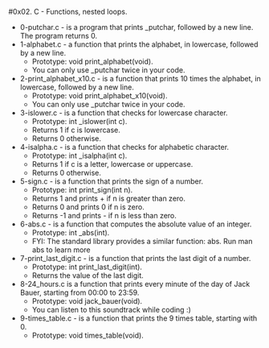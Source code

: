 #0x02. C - Functions, nested loops.  

* 0-putchar.c - is a program that prints _putchar, followed by a new line. The program returns 0.  
* 1-alphabet.c - a function that prints the alphabet, in lowercase, followed by a new line.  
	- Prototype: void print_alphabet(void).  
	- You can only use _putchar twice in your code.  
* 2-print_alphabet_x10.c - is a function that prints 10 times the alphabet, in lowercase, followed by a new line.  
	- Prototype: void print_alphabet_x10(void).   
	- You can only use _putchar twice in your code.  
* 3-islower.c - is a function that checks for lowercase character.  
	- Prototype: int _islower(int c).   
	- Returns 1 if c is lowercase.  
	- Returns 0 otherwise.  
* 4-isalpha.c - is a function that checks for alphabetic character.  
	- Prototype: int _isalpha(int c).  
	- Returns 1 if c is a letter, lowercase or uppercase.  
	- Returns 0 otherwise.  
* 5-sign.c - is a function that prints the sign of a number.  
	- Prototype: int print_sign(int n).  
	- Returns 1 and prints + if n is greater than zero.  
	- Returns 0 and prints 0 if n is zero.  
	- Returns -1 and prints - if n is less than zero.  
* 6-abs.c - is a function that computes the absolute value of an integer.  
	- Prototype: int _abs(int).  
	- FYI: The standard library provides a similar function: abs. Run man abs to learn more  
* 7-print_last_digit.c - is a function that prints the last digit of a number.  
	- Prototype: int print_last_digit(int).  
	- Returns the value of the last digit.  
* 8-24_hours.c is  a function that prints every minute of the day of Jack Bauer, starting from 00:00 to 23:59.  
	- Prototype: void jack_bauer(void).  
	- You can listen to this soundtrack while coding :)  
* 9-times_table.c - is a function that prints the 9 times table, starting with 0.  
	- Prototype: void times_table(void).  

